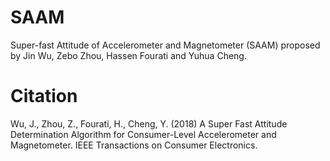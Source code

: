 # SAAM

Super-fast Attitude of Accelerometer and Magnetometer (SAAM) proposed by Jin Wu, Zebo Zhou, Hassen Fourati and Yuhua Cheng.

# Citation

Wu, J., Zhou, Z., Fourati, H., Cheng, Y. (2018) A Super Fast Attitude Determination Algorithm for Consumer-Level Accelerometer and Magnetometer. IEEE Transactions on Consumer Electronics.

